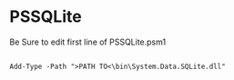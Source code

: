 ﻿# PSSQLite

<p>Be Sure to edit first line of PSSQLite.psm1</p>
<code>
Add-Type -Path "&gt;PATH TO&lt;\bin\System.Data.SQLite.dll"
</code>
